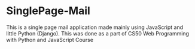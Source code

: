 # SinglePage-Mail

This is a single page mail application made mainly using JavaScript and little Python (Django).
This was done as a part of CS50 Web Programming with Python and JavaScript Course
